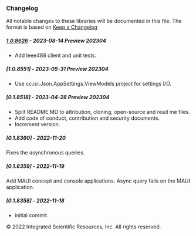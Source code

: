 ### Changelog
All notable changes to these libraries will be documented in this file.
The format is based on [Keep a Changelog](https://keepachangelog.com/en/1.0.0/)

##### [1.0.8626] - 2023-08-14 Preview 202304
* Add Ieee488 client and unit tests. 

##### [1.0.8551] - 2023-05-31 Preview 202304
* Use cc.isr.Json.AppSettings.ViewModels project for settings I/O.

##### [0.1.8518] - 2023-04-28 Preview 202304
* Split README.MD to attribution, cloning, open-source and read me files.
* Add code of conduct, contribution and security documents.
* Increment version.

##### [0.1.8360] - 2022-11-20
Fixes the asynchronous queries.

##### [0.1.8359] - 2022-11-19
Add MAUI concept and console applications. Async query fails on the MAUI application.

##### [0.1.8358] - 2022-11-18
* initial commit.

&copy;  2022 Integrated Scientific Resources, Inc. All rights reserved.

[1.0.8626]: https://github.com/ATECoder/dn.iot.tcp
